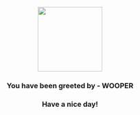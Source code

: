 <p align="center">
            <img src="https://raw.githubusercontent.com/PokeAPI/sprites/master/sprites/pokemon/194.png" width="150" height="150">
          </p>
          <h3 align="center">You have been greeted by - <b>WOOPER</b></h3>
          <h3 align="center">Have a nice day!</h3>
